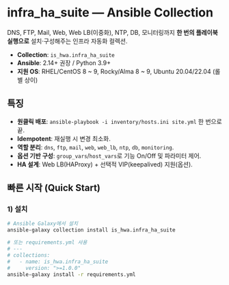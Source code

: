 # infra_ha_suite — Ansible Collection

DNS, FTP, Mail, Web, Web LB(이중화), NTP, DB, 모니터링까지 **한 번의 플레이북 실행으로** 설치·구성해주는 인프라 자동화 컬렉션.

- **Collection**: `is_hwa.infra_ha_suite`
- **Ansible**: 2.14+ 권장 / Python 3.9+
- **지원 OS**: RHEL/CentOS 8 ~ 9, Rocky/Alma 8 ~ 9, Ubuntu 20.04/22.04 (롤별 상이)

## 특징
- **원클릭 배포**: `ansible-playbook -i inventory/hosts.ini site.yml` 한 번으로 끝.
- **Idempotent**: 재실행 시 변경 최소화.
- **역할 분리**: `dns`, `ftp`, `mail`, `web`, `web_lb`, `ntp`, `db`, `monitoring`.
- **옵션 기반 구성**: `group_vars`/`host_vars`로 기능 On/Off 및 파라미터 제어.
- **HA 설계**: Web LB(HAProxy) + 선택적 VIP(keepalived) 지원(옵션).

## 빠른 시작 (Quick Start)

### 1) 설치
```bash
# Ansible Galaxy에서 설치
ansible-galaxy collection install is_hwa.infra_ha_suite

# 또는 requirements.yml 사용
# ---
# collections:
#   - name: is_hwa.infra_ha_suite
#     version: ">=1.0.0"
ansible-galaxy install -r requirements.yml

